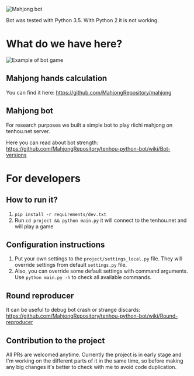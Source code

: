 ![Mahjong bot](https://github.com/MahjongRepository/tenhou-python-bot/workflows/Mahjong%20bot/badge.svg)

Bot was tested with Python 3.5. With Python 2 it is not working.

# What do we have here?

![Example of bot game](https://cloud.githubusercontent.com/assets/475367/25059936/31b33ac2-21c3-11e7-8cb2-de33d7ba96cb.gif)

## Mahjong hands calculation

You can find it here: https://github.com/MahjongRepository/mahjong

## Mahjong bot

For research purposes we built a simple bot to play riichi mahjong on tenhou.net server.

Here you can read about bot strength: https://github.com/MahjongRepository/tenhou-python-bot/wiki/Bot-versions

# For developers

## How to run it?

1. `pip install -r requirements/dev.txt`
2. Run `cd project && python main.py` it will connect to the tenhou.net and will play a game

## Configuration instructions

1. Put your own settings to the `project/settings_local.py` file. 
They will override settings from default `settings.py` file.
2. Also, you can override some default settings with command arguments. 
Use `python main.py -h` to check all available commands.

## Round reproducer

It can be useful to debug bot crash or strange discards: https://github.com/MahjongRepository/tenhou-python-bot/wiki/Round-reproducer

## Contribution to the project

All PRs are welcomed anytime. Currently the project is in early stage and 
I'm working on the different parts of it in the same time, so before making any 
big changes it's better to check with me to avoid code duplication.
